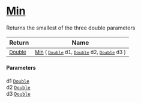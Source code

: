 # [Min](./MathHelper-100663402.md)

Returns the smallest of the three double parameters

| Return | Name | 
| --- | --- | 
| <sub>[Double](https://docs.microsoft.com/en-us/dotnet/api/System.Double)</sub>| <sub>[Min](./MathHelper-100663402.md) ( [`Double`](https://docs.microsoft.com/en-us/dotnet/api/System.Double) d1, [`Double`](https://docs.microsoft.com/en-us/dotnet/api/System.Double) d2, [`Double`](https://docs.microsoft.com/en-us/dotnet/api/System.Double) d3 )</sub>| <br>


#### Parameters
 d1  [`Double`](https://docs.microsoft.com/en-us/dotnet/api/System.Double)<br> d2  [`Double`](https://docs.microsoft.com/en-us/dotnet/api/System.Double)<br> d3  [`Double`](https://docs.microsoft.com/en-us/dotnet/api/System.Double)